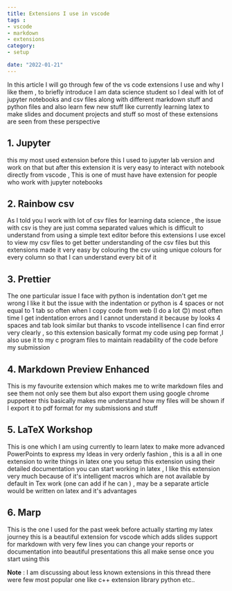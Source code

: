 ```yaml
---
title: Extensions I use in vscode
tags :
- vscode
- markdown
- extensions
category:
- setup

date: "2022-01-21"
---
```

In this article I will go through few of the vs code extensions I use and why I like them , to briefly introduce I am data science student so I deal with lot of jupyter notebooks and csv files along with different markdown stuff and python files and also learn few new stuff like currently learning latex to make slides and document projects and stuff so most of these extensions are seen from these perspective

## 1. Jupyter
this my most used extension before this I used to jupyter lab version and work on that but after this extension it is very easy to interact with notebook directly from vscode , This is one of must have have extension for people who work with jupyter notebooks

## 2. Rainbow csv
As I told you I work with lot of csv files for learning data science , the issue with csv is they are just comma separated values  which is difficult to understand from using a simple text editor before this extensions I use excel to view my csv files to get better understanding of the csv files but this extensions made it very easy by colouring the csv using unique colours for every column so that I can understand every bit of it

## 3. Prettier
The one particular issue I face with python is indentation don't get me wrong I like it but the issue with the indentation or python is 4 spaces or not equal to 1 tab so often when I copy code from web (I do a lot 😊) most often time I get indentation errors and I cannot understand it because by looks 4 spaces and tab look similar but thanks to vscode intellisence I can find error very clearly , so this extension basically format my code using pep format ,I also use it to my c program files to maintain readability of the code before my submission

## 4. Markdown Preview Enhanced
This is my favourite extension which makes me to write markdown files and see them not only see them but also export them using google chrome puppeteer this basically makes me understand how my files will be shown if I export it to pdf format for my submissions and stuff


## 5. LaTeX Workshop
This is one which I am using currently to learn latex to make more advanced PowerPoints to express my Ideas in very orderly fashion , this is a all in one extension to write things in latex one you setup this extension using their detailed documentation you can start working in latex , I like this extension very much because of it's intelligent macros which are not available by default in Tex work (one can add if he can ) , may be a separate article would be written on latex and it's advantages

## 6. Marp
This is the one I used for the past week before actually starting my latex journey this is a beautiful extension for vscode which adds slides support for markdown with very few lines you can change your reports or documentation into beautiful presentations this all make sense once you start using this


**Note** : I am discussing about less known extensions in this thread there were few most popular one like c++ extension library python etc..


